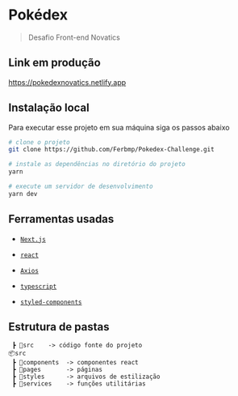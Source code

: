 # Pokédex

> Desafio Front-end Novatics

## Link em produção

https://pokedexnovatics.netlify.app

## Instalação local

Para executar esse projeto em sua máquina siga os passos abaixo

```bash
# clone o projeto
git clone https://github.com/Ferbmp/Pokedex-Challenge.git

# instale as dependências no diretório do projeto
yarn

# execute um servidor de desenvolvimento
yarn dev
```

## Ferramentas usadas

-  [`Next.js`](https://nextjs.org/)

-  [`react`](https://pt-br.reactjs.org/)

-  [`Axios`](https://axios-http.com/)

-  [`typescript`](https://www.typescriptlang.org/)

-  [`styled-components`](https://styled-components.com/)

## Estrutura de pastas

```
 ┣ 📂src    -> código fonte do projeto
📦src
 ┣ 📂components  -> componentes react
 ┣ 📂pages       -> páginas
 ┣ 📂styles      -> arquivos de estilização
 ┣ 📂services    -> funções utilitárias
```

```

```
